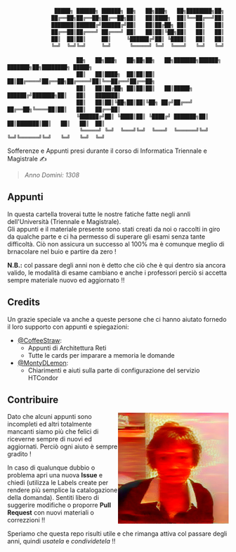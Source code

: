 ```
               █████╗ ██████╗ ██████╗ ██╗   ██╗███╗   ██╗████████╗██╗                            
              ██╔══██╗██╔══██╗██╔══██╗██║   ██║████╗  ██║╚══██╔══╝██║                            
              ███████║██████╔╝██████╔╝██║   ██║██╔██╗ ██║   ██║   ██║                            
              ██╔══██║██╔═══╝ ██╔═══╝ ██║   ██║██║╚██╗██║   ██║   ██║                            
              ██║  ██║██║     ██║     ╚██████╔╝██║ ╚████║   ██║   ██║                            
              ╚═╝  ╚═╝╚═╝     ╚═╝      ╚═════╝ ╚═╝  ╚═══╝   ╚═╝   ╚═╝                            

                      ██╗   ██╗███╗   ██╗██╗██╗   ██╗███████╗██████╗ ███████╗██╗████████╗ █████╗ 
                      ██║   ██║████╗  ██║██║██║   ██║██╔════╝██╔══██╗██╔════╝██║╚══██╔══╝██╔══██╗
                      ██║   ██║██╔██╗ ██║██║██║   ██║█████╗  ██████╔╝███████╗██║   ██║   ███████║
                      ██║   ██║██║╚██╗██║██║╚██╗ ██╔╝██╔══╝  ██╔══██╗╚════██║██║   ██║   ██╔══██║
                      ╚██████╔╝██║ ╚████║██║ ╚████╔╝ ███████╗██║  ██║███████║██║   ██║   ██║  ██║
                       ╚═════╝ ╚═╝  ╚═══╝╚═╝  ╚═══╝  ╚══════╝╚═╝  ╚═╝╚══════╝╚═╝   ╚═╝   ╚═╝  ╚═╝
```

Sofferenze e Appunti presi durante il corso di Informatica Triennale e Magistrale ✍️

 > _Anno Domini: 1308_
 
## Appunti

In questa cartella troverai tutte le nostre fatiche fatte negli annli dell'Università (Triennale e Magistrale).<br>
Gli appunti e il materiale presente sono stati creati da noi o raccolti in giro da qualche parte e ci ha permesso di superare gli esami senza tante difficoltà.
Ciò non assicura un successo al 100% ma è comunque meglio di brnacolare nel buio e partire da zero !


**N.B.:** col passare degli anni non è detto che ciò che è qui dentro sia ancora valido, le modalità di esame cambiano e anche i professori perciò si accetta sempre materiale nuovo ed aggiornato !!

## Credits

Un grazie speciale va anche a queste persone che ci hanno aiutato fornedo il loro supporto con appunti e spiegazioni:

- [@CoffeeStraw](https://github.com/CoffeeStraw):
  - Appunti di Architettura Reti
  - Tutte le cards per imparare a memoria le domande 
- [@MontyDLemon](https://github.com/MontyDLemon):
  - Chiarimenti e aiuti sulla parte di configurazione del servizio HTCondor

## Contribuire

<img align="right" src="https://raw.githubusercontent.com/Typing-Monkeys/MSMC/main/Data/pics/Unipg/apocalyptic_pinotti.png" alt="apocaliptic_pinotti" width="50%" height="50%">

Dato che alcuni appunti sono incompleti ed altri totalmente mancanti siamo più che felici di riceverne sempre di nuovi ed aggiornati. Perciò ogni aiuto è sempre gradito !


In caso di qualunque dubbio o problema apri una nuova **Issue** e chiedi (utilizza le Labels create per rendere più semplice la catalogazione della domanda).
Sentiti libero di suggerire modifiche o proporre **Pull Request** con nuovi materiali o correzzioni !!

Speriamo che questa repo risulti utile e che rimanga attiva col passare degli anni, quindi _usatela_ e _condividetela_ !!


